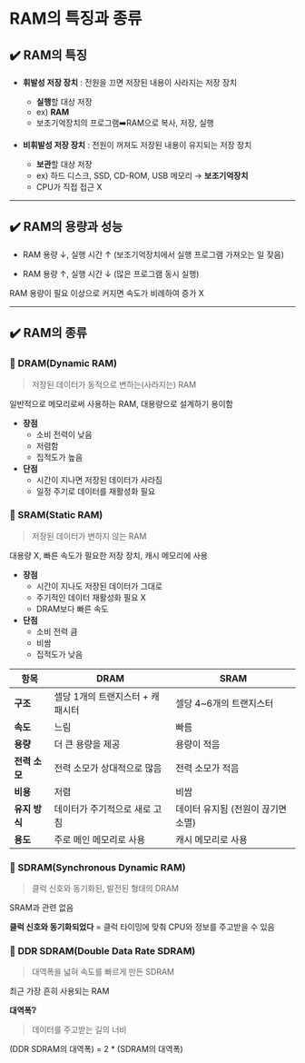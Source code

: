 # RAM의 특징과 종류

## ✔️ RAM의 특징

- **휘발성 저장 장치** : 전원을 끄면 저장된 내용이 사라지는 저장 장치
    - **실행**할 대상 저장
    - ex) **RAM**
    - 보조기억장치의 프로그램➡️RAM으로 복사, 저장, 실행

- **비휘발성 저장 장치** : 전원이 꺼져도 저장된 내용이 유지되는 저장 장치
    - **보관**할 대상 저장
    - ex) 하드 디스크, SSD, CD-ROM, USB 메모리 → **보조기억장치**
    - CPU가 직접 접근 X

<hr>

## ✔️ RAM의 용량과 성능

- RAM 용량 ↓, 실행 시간 ↑ (보조기억장치에서 실행 프로그램 가져오는 일 잦음)

- RAM 용량 ↑, 실행 시간 ↓ (많은 프로그램 동시 실행)

RAM 용량이 필요 이상으로 커지면 속도가 비례하여 증가 X

<hr>

## ✔️ RAM의 종류

### 🔹 DRAM(Dynamic RAM)
> 저장된 데이터가 동적으로 변하는(사라지는) RAM

일반적으로 메모리로써 사용하는 RAM, 대용량으로 설계하기 용이함

- **장점**
    - 소비 전력이 낮음
    - 저렴함
    - 집적도가 높음
- **단점**
    - 시간이 지나면 저장된 데이터가 사라짐
    - 일정 주기로 데이터를 재활성화 필요

### 🔹 SRAM(Static RAM)
> 저장된 데이터가 변하지 않는 RAM

대용량 X, 빠른 속도가 필요한 저장 장치, 캐시 메모리에 사용

- **장점**
    - 시간이 지나도 저장된 데이터가 그대로
    - 주기적인 데이터 재활성화 필요 X
    - DRAM보다 빠른 속도
- **단점**
    - 소비 전력 큼
    - 비쌈
    - 집적도가 낮음

| 항목        | DRAM                          | SRAM                          |
|-------------|-------------------------------|-------------------------------|
| **구조**    | 셀당 1개의 트랜지스터 + 캐패시터 | 셀당 4~6개의 트랜지스터       |
| **속도**    | 느림                          | 빠름                          |
| **용량**    | 더 큰 용량을 제공             | 용량이 적음                   |
| **전력 소모**| 전력 소모가 상대적으로 많음   | 전력 소모가 적음              |
| **비용**    | 저렴                          | 비쌈                          |
| **유지 방식**| 데이터가 주기적으로 새로 고침 | 데이터 유지됨 (전원이 끊기면 소멸) |
| **용도**    | 주로 메인 메모리로 사용       | 캐시 메모리로 사용            |

### 🔹 SDRAM(Synchronous Dynamic RAM)
> 클럭 신호와 동기화된, 발전된 형태의 DRAM

SRAM과 관련 없음

**클럭 신호와 동기화되었다** = 클럭 타이밍에 맞춰 CPU와 정보를 주고받을 수 있음

### 🔹 DDR SDRAM(Double Data Rate SDRAM)
> 대역폭을 넓혀 속도를 빠르게 만든 SDRAM

최근 가장 흔히 사용되는 RAM

**대역폭❔**
> 데이터를 주고받는 길의 너비

(DDR SDRAM의 대역폭) = 2 * (SDRAM의 대역폭)
